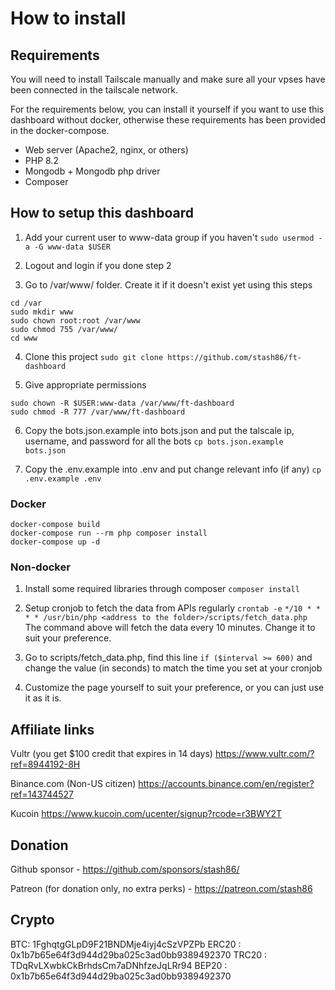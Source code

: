 # How to install
## Requirements
You will need to install Tailscale manually and make sure all your vpses have been connected in the tailscale network.

For the requirements below, you can install it yourself if you want to use this dashboard without docker, otherwise these requirements has been provided in the docker-compose.
* Web server (Apache2, nginx, or others)
* PHP 8.2
* Mongodb + Mongodb php driver
* Composer


## How to setup this dashboard
1. Add your current user to www-data group if you haven't
`sudo usermod -a -G www-data $USER`

2. Logout and login if you done step 2

3. Go to /var/www/ folder. Create it if it doesn't exist yet using this steps
```
cd /var
sudo mkdir www
sudo chown root:root /var/www
sudo chmod 755 /var/www/
cd www
```

4. Clone this project `sudo git clone https://github.com/stash86/ft-dashboard`

5. Give appropriate permissions
```
sudo chown -R $USER:www-data /var/www/ft-dashboard
sudo chmod -R 777 /var/www/ft-dashboard
```

6. Copy the bots.json.example into bots.json and put the talscale ip, username, and password for all the bots
`cp bots.json.example bots.json`

7. Copy the .env.example into .env and put change relevant info (if any)
`cp .env.example .env`

### Docker
```
docker-compose build
docker-compose run --rm php composer install
docker-compose up -d
```

### Non-docker
1. Install some required libraries through composer
`composer install`

2. Setup cronjob to fetch the data from APIs regularly `crontab -e`
`*/10 * * * * /usr/bin/php <address to the folder>/scripts/fetch_data.php`
The command above will fetch the data every 10 minutes. Change it to suit your preference.

3. Go to scripts/fetch_data.php, find this line `if ($interval >= 600)` and change the value (in seconds) to match the time you set at your cronjob

4. Customize the page yourself to suit your preference, or you can just use it as it is.


## Affiliate links
Vultr (you get $100 credit that expires in 14 days) https://www.vultr.com/?ref=8944192-8H

Binance.com (Non-US citizen) https://accounts.binance.com/en/register?ref=143744527

Kucoin https://www.kucoin.com/ucenter/signup?rcode=r3BWY2T


## Donation
Github sponsor - https://github.com/sponsors/stash86/

Patreon (for donation only, no extra perks) - https://patreon.com/stash86

## Crypto
BTC: 1FghqtgGLpD9F21BNDMje4iyj4cSzVPZPb
ERC20 : 0x1b7b65e64f3d944d29ba025c3ad0bb9389492370
TRC20 : TDqRvLXwbkCkBrhdsCm7aDNhfzeJqLRr94
BEP20 : 0x1b7b65e64f3d944d29ba025c3ad0bb9389492370